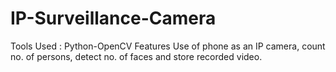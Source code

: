 # IP-Surveillance-Camera
Tools Used : Python-OpenCV 
Features
Use of phone as an IP camera, count no. of persons, detect no. of
faces and store recorded video.
